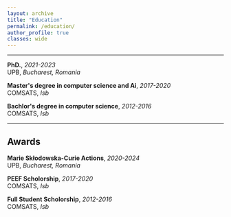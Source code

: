 ```yaml
---
layout: archive
title: "Education"
permalink: /education/
author_profile: true
classes: wide
---
```




---
**PhD.**, *2021-2023*  
UPB, *Bucharest, Romania*

**Master's degree in computer science and Ai**, *2017-2020*  
COMSATS, *Isb*

**Bachlor's degree in computer science**, *2012-2016*  
COMSATS, *Isb*


---
**Awards**
---


**Marie Skłodowska-Curie Actions**, *2020-2024*  
UPB, *Bucharest, Romania*

**PEEF Scholorship**, *2017-2020*  
COMSATS, *Isb*

**Full Student Scholorship**, *2012-2016*  
COMSATS, *Isb*





